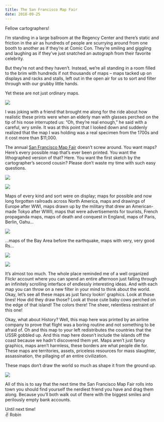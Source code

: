 ```yaml
---
title: The San Francisco Map Fair
date: 2018-09-25
---
```


Fellow cartographers!

I’m standing in a large ballroom at the Regency Center and there’s static and friction in the air as hundreds of people are scurrying around from one booth to another as if they’re at Comic Con. They’re smiling and giggling and laughing as if they’ve just snatched an autograph from their favorite celebrity.

But they’re not and they haven’t. Instead, we’re all standing in a room filled to the brim with hundreds if not thousands of maps – maps tacked up on displays and racks and stalls, left out in the open air for us to sort and filter through with our grubby little hands.

Yet these are not just ordinary maps.

![](https://buttondown.s3.us-west-2.amazonaws.com/images/d4132ffd-55ac-4e33-9350-a218308dac42.jpg)

I was joking with a friend that brought me along for the ride about how realistic these prints were when an elderly man with glasses perched on the tip of his nose interrupted us: “Oh, they’re real enough,” he said with a careful, wry smile. It was at this point that I looked down and suddenly realized that the map I was holding was a real specimen from the 1700s and it cost more than \$11,000.

The annual [San Francisco Map Fair](https://sanfranciscomapfair.com/) doesn’t screw around. You want maps? Here’s every possible map that’s ever been printed. You want the lithographed version of that? Here. You want the first sketch by the cartographer’s second cousin? Please don’t waste my time with such easy questions.

![](https://buttondown.s3.us-west-2.amazonaws.com/images/075ce425-a026-40c6-b1bf-3af1fc8c1396.jpg)

![](https://buttondown.s3.us-west-2.amazonaws.com/images/440d03f5-35bf-4374-a402-3cd234cf5284.jpg)

Maps of every kind and sort were on display; maps for possible and now long forgotten railroads across North America, maps and drawings of Europe after WWI, maps drawn up by the military that drew an American-made Tokyo after WWII, maps that were advertisements for tourists, French propaganda maps, maps of death and conquest in England, maps of Paris, Berlin, Oahu...

![](https://buttondown.s3.us-west-2.amazonaws.com/images/1f298565-2592-4665-9c8e-dacffe626f89.jpg)

…maps of the Bay Area before the earthquake, maps with very, very good Rs…

![](https://buttondown.s3.us-west-2.amazonaws.com/images/2c59b7f6-ea75-4549-9f2c-fb453327dbb6.jpg)

![](https://buttondown.s3.us-west-2.amazonaws.com/images/82505531-7ff5-4c0f-b42b-3e47b3099781.jpg)

It’s almost too much. The whole place reminded me of a well organized Flickr account where you can spend an entire afternoon just falling through an infinitely scrolling interface of endlessly interesting ideas. And with each map you can throw on a new filter in your mind to think about the world. Okay, let’s see all these maps as just fancy lookin’ graphics. Look at those lines! How did they draw those? Look at those cute baby cows perched on the edge of that island! The colors there! The sheer, relentless restraint of this one!

Okay, what about History? Well, this map here was printed by an airline company to prove that flight was a boring routine and not something to be afraid of. Oh and this map to your left redistributes the countries that the USSR gobbled up. And this map here doesn’t include the islands off the coast because we hadn’t discovered them yet. Maps aren’t just fancy graphics, maps aren’t harmless, these borders are what people die for. These maps are territories, assets, priceless resources for mass slaughter, assassination, the pillaging of an entire civilization.

These maps don’t draw the world so much as shape it from the ground up.

![](https://buttondown.s3.us-west-2.amazonaws.com/images/4701898a-dfab-478a-85e9-7b631dba634a.jpg)

All of this is to say that the next time the San Francisco Map Fair rolls into town you should find yourself the nerdiest friend you have and drag them along. Because you’ll both walk out of there with the biggest smiles and perilously empty bank accounts.

Until next time! <br>
✌️ Robin
